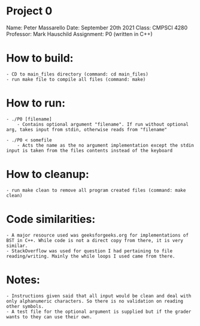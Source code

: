 # Project 0

Name:        Peter Massarello
Date:        September 20th 2021
Class:       CMPSCI 4280
Professor:   Mark Hauschild
Assignment:  P0 (written in C++)

# How to build:
    - CD to main_files directory (command: cd main_files)
    - run make file to compile all files (command: make)

# How to run:

    - ./P0 [filename] 
        - Contains optional argument "filename". If run without optional arg, takes input from stdin, otherwise reads from "filename"
    
    - ./P0 < somefile
        - Acts the name as the no argument implementation except the stdin input is taken from the files contents instead of the keyboard

# How to cleanup:
    - run make clean to remove all program created files (command: make clean)

# Code similarities:
    - A major resource used was geeksforgeeks.org for implementations of BST in C++. While code is not a direct copy from there, it is very similar.
    - StackOverflow was used for question I had pertaining to file reading/writing. Mainly the while loops I used came from there.

# Notes:
    - Instructions given said that all input would be clean and deal with only alphanumeric characters. So there is no validation on reading other symbols.
    - A test file for the optional argument is supplied but if the grader wants to they can use their own.
